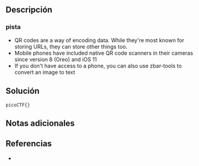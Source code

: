 
## Descripción 


### pista

- QR codes are a way of encoding data. While they're most known for storing URLs, they can store other things too.
- Mobile phones have included native QR code scanners in their cameras since version 8 (Oreo) and iOS 11
- If you don't have access to a phone, you can also use zbar-tools to convert an image to text
## Solución






```
picoCTF{}
```

## Notas adicionales


## Referencias

- 